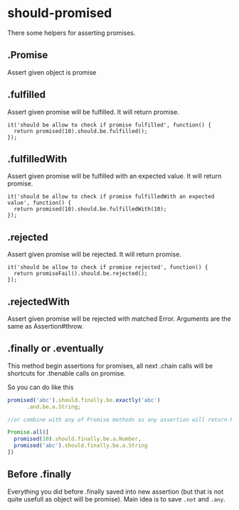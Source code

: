 should-promised
===============

There some helpers for asserting promises.

## .Promise

Assert given object is promise

## .fulfilled

Assert given promise will be fulfilled. It will return promise.

```
it('should be allow to check if promise fulfilled', function() {
  return promised(10).should.be.fulfilled();
});
```

## .fulfilledWith

Assert given promise will be fulfilled with an expected value. It will return promise.

```
it('should be allow to check if promise fulfilledWith an expected value', function() {
  return promised(10).should.be.fulfilledWith(10);
});
```

## .rejected

Assert given promise will be rejected. It will return promise.

```
it('should be allow to check if promise rejected', function() {
  return promiseFail().should.be.rejected();
});
```

## .rejectedWith

Assert given promise will be rejected with matched Error. Arguments are the same as Assertion\#throw.

## .finally or .eventually

This method begin assertions for promises, all next .chain calls will be shortcuts for .thenable calls on promise.

So you can do like this

```js
promised('abc').should.finally.be.exactly('abc')
      .and.be.a.String;

//or combine with any of Promise methods as any assertion will return Promise itself

Promise.all([
  promised(10).should.finally.be.a.Number,
  promised('abc').should.finally.be.a.String
])
```

## Before .finally

Everything you did before .finally saved into new assertion (but that is not quite usefull as object will be promise).
Main idea is to save `.not` and `.any`.